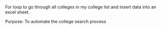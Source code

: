 For loop to go through all colleges in my college list and insert data into an excel sheet. 

Purpose: To automate the college search process
